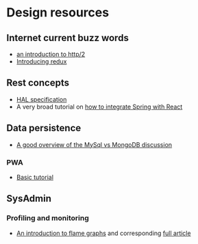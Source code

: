 # Design resources

## Internet current buzz words
 - [an introduction to http/2](https://developers.google.com/web/fundamentals/performance/http2/) 
 - [Introducing redux](https://blog.andyet.com/2015/08/06/what-the-flux-lets-redux/)

## Rest concepts 
- [HAL specification](http://stateless.co/hal_specification.html)
- A very broad tutorial on [how to integrate Spring with React](https://spring.io/guides/tutorials/react-and-spring-data-rest/)

## Data persistence
 - [A good overview of the MySql vs MongoDB discussion](https://www.upguard.com/articles/mysql-vs-mongodb)
 
### PWA ###
- [Basic tutorial](https://codebrahma.com/building-progressive-web-app-react/)

## SysAdmin

### Profiling and monitoring
- [An introduction to flame graphs](http://www.brendangregg.com/flamegraphs.html) and corresponding [full article](http://queue.acm.org/detail.cfm?id=2927301)